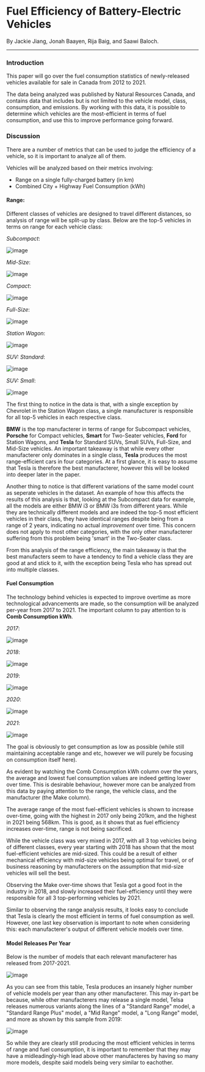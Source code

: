 # **Fuel Efficiency of Battery-Electric Vehicles**
By Jackie Jiang, Jonah Baayen, Rija Baig, and Saawi Baloch.

---

### **Introduction**
This paper will go over the fuel consumption statistics of newly-released vehicles available for sale in Canada from 2012 to 2021.

The data being analyzed was published by Natural Resources Canada, and contains data that includes but is not limited to the vehicle model, class, consumption, and emissions. By working with this data, it is possible to determine which vehicles are the most-efficient in terms of fuel consumption, and use this to improve performance going forward.

### **Discussion**
There are a number of metrics that can be used to judge the efficiency of a vehicle, so it is important to analyze all of them.

Vehicles will be analyzed based on their metrics involving:
- Range on a single fully-charged battery (in km)
- Combined City + Highway Fuel Consumption (kWh)

#### **Range:**

Different classes of vehicles are designed to travel different distances, so analysis of range will be split-up by class.
Below are the top-5 vehicles in terms on range for each vehicle class:

*Subcompact*:

![image](https://user-images.githubusercontent.com/90221511/144763091-e151b7ac-8764-4a7b-aa19-d0306654b5d7.png)

*Mid-Size*:

![image](https://user-images.githubusercontent.com/90221511/144763104-1651f3c0-5c51-4e82-b214-3ecc9310b7dd.png)

*Compact*:

![image](https://user-images.githubusercontent.com/90221511/144763112-2125f5e9-1bd0-40e3-97a7-2bfca83ffe21.png)

*Full-Size*:

![image](https://user-images.githubusercontent.com/90221511/144763118-128e953a-4355-4a9f-b148-d6aeb94e3e70.png)

*Station Wagon*:

![image](https://user-images.githubusercontent.com/90221511/144763132-d4940b14-20cb-4a27-be12-b43047d7a25a.png)

*SUV: Standard*:

![image](https://user-images.githubusercontent.com/90221511/144763141-f813b086-0cef-4116-bd80-cd9f2c73e6be.png)

*SUV: Small*:

![image](https://user-images.githubusercontent.com/90221511/144763146-f78738bf-e6b5-461f-8e5e-bbb8b04a66a6.png)

The first thing to notice in the data is that, with a single exception by Chevrolet in the Station Wagon class, a single manufacturer is responsible for all top-5 vehicles in each respective class.

**BMW** is the top manufacterer in terms of range for Subcompact vehicles, **Porsche** for Compact vehicles, **Smart** for Two-Seater vehicles, **Ford** for Station Wagons, and **Tesla** for Standard SUVs, Small SUVs, Full-Size, and Mid-Size vehicles. An important takeaway is that while every other manufacterer only dominates in a single class, **Tesla** produces the most range-efficient cars in four categories. At a first glance, it is easy to assume that Tesla is therefore the best manufacterer, however this will be looked into deeper later in the paper.

Another thing to notice is that different variations of the same model count as seperate vehicles in the dataset. An example of how this affects the results of this analysis is that, looking at the Subcompact data for example, all the models are either BMW i3 or BMW i3s from different years. While they are technically different models and are indeed the top-5 most efficient vehicles in their class, they have identical ranges despite being from a range of 2 years, indicating no actual _improvement_ over time. This concern does not apply to most other categories, with the only other manufacterer suffering from this problem being 'smart' in the Two-Seater class.

From this analysis of the range efficiency, the main takeaway is that the best manufacters seem to have a tendency to find a vehicle class they are good at and stick to it, with the exception being Tesla who has spread out into multiple classes.

#### **Fuel Consumption**

The technology behind vehicles is expected to improve overtime as more technological advancements are made, so the consumption will be analyzed per-year from 2017 to 2021. The important column to pay attention to is **Comb Consumption kWh**.

*2017*:

![image](https://user-images.githubusercontent.com/90221511/144763819-ab2212ab-f240-4b4f-8f4c-262acf7ea90b.png)

*2018*:

![image](https://user-images.githubusercontent.com/90221511/144763826-bad8899c-28f2-4cd8-b06a-e70b74b5e413.png)

*2019*:

![image](https://user-images.githubusercontent.com/90221511/144763829-dede5dab-06d3-4706-b05b-d3acd30878b8.png)

*2020*:

![image](https://user-images.githubusercontent.com/90221511/144763832-2804d659-59db-4af9-bb7d-90e3a062901f.png)

*2021*:

![image](https://user-images.githubusercontent.com/90221511/144763834-7a390256-5068-434c-a4ae-5c59ccabf7ae.png)

The goal is obviously to get consumption as low as possible (while still maintaining acceptable range and etc, however we will purely be focusing on consumption itself here).

As evident by watching the Comb Consumption kWh column over the years, the average and lowest fuel consumption values are indeed getting lower over time. This is desirable behaviour, however more can be analyzed from this data by paying attention to the range, the vehicle class, and the manufacturer (the Make column).

The average range of the most fuel-efficient vehicles is shown to increase over-time, going with the highest in 2017 only being 201km, and the highest in 2021 being 568km. This is good, as it shows that as fuel efficiency increases over-time, range is not being sacrificed.

While the vehicle class was very mixed in 2017, with all 3 top vehicles being of different classes, every year starting with 2018 has shown that the most fuel-efficient vehicles are mid-sized. This could be a result of either mechanical efficiency with mid-size vehicles being optimal for travel, or of business reasoning by manufacterers on the assumption that mid-size vehicles will sell the best.

Observing the Make over-time shows that Tesla got a good foot in the industry in 2018, and slowly increased their fuel-efficiency until they were responsible for all 3 top-performing vehicles by 2021.

Similar to observing the range analysis results, it looks easy to conclude that Tesla is clearly the most efficient in terms of fuel consumption as well. However, one last key observation is important to note when considering this: each manufacterer's output of different vehicle models over time.

#### **Model Releases Per Year**

Below is the number of models that each relevant manufacterer has released from 2017-2021.

![image](https://user-images.githubusercontent.com/90221511/144764214-a882fc63-10d4-469b-9f24-ace65a3b7cfd.png)

As you can see from this table, Tesla produces an insanely higher number of vehicle models per year than any other manufacterer. This may in-part be because, while other manufacterers may release a single model, Telsa releases numerous variants along the lines of a "Standard Range" model, a "Standard Range Plus" model, a "Mid Range" model, a "Long Range" model, and more as shown by this sample from 2019:

![image](https://user-images.githubusercontent.com/90221511/144764338-9c650a4b-3def-4505-a650-2a0f325d6b22.png)

So while they are clearly still producing the most efficient vehicles in terms of range and fuel consumption, it is important to remember that they may have a midleadingly-high lead above other manufacteres by having so many more models, despite said models being very similar to eachother.
